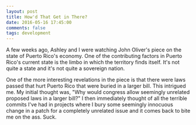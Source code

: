 ```yaml
---
layout: post
title: How'd That Get in There?
date: 2016-05-16 17:45:00
comments: false
tags: development
---
```


A few weeks ago, Ashley and I were watching John Oliver's piece on the state of Puerto Rico's economy. One of the contributing factors in Puerto Rico's current state is the limbo in which the territory finds itself. It's not quite a state and it's not quite a sovereign nation.

One of the more interesting revelations in the piece is that there were laws passed that hurt Puerto Rico that were buried in a larger bill. This intrigued me. My initial thought was, "Why would congress allow seemingly unrelated proposed laws in a larger bill?" I then immediately thought of all the terrible commits I've had in projects where I bury some seemingly innocuous change in a patch for a completely unrelated issue and it comes back to bite me on the ass. Suck.